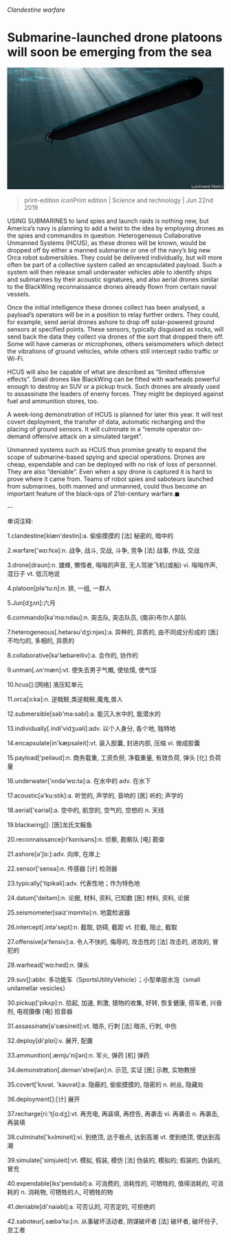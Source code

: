 ###### Clandestine warfare

# Submarine-launched drone platoons will soon be emerging from the sea 

![image](images/20190622_stp502.jpg) 

> print-edition iconPrint edition | Science and technology | Jun 22nd 2019 

USING SUBMARINES to land spies and launch raids is nothing new, but America’s navy is planning to add a twist to the idea by employing drones as the spies and commandos in question. Heterogeneous Collaborative Unmanned Systems (HCUS), as these drones will be known, would be dropped off by either a manned submarine or one of the navy’s big new Orca robot submersibles. They could be delivered individually, but will more often be part of a collective system called an encapsulated payload. Such a system will then release small underwater vehicles able to identify ships and submarines by their acoustic signatures, and also aerial drones similar to the BlackWing reconnaissance drones already flown from certain naval vessels. 

Once the initial intelligence these drones collect has been analysed, a payload’s operators will be in a position to relay further orders. They could, for example, send aerial drones ashore to drop off solar-powered ground sensors at specified points. These sensors, typically disguised as rocks, will send back the data they collect via drones of the sort that dropped them off. Some will have cameras or microphones, others seismometers which detect the vibrations of ground vehicles, while others still intercept radio traffic or Wi-Fi. 

HCUS will also be capable of what are described as “limited offensive effects”. Small drones like BlackWing can be fitted with warheads powerful enough to destroy an SUV or a pickup truck. Such drones are already used to assassinate the leaders of enemy forces. They might be deployed against fuel and ammunition stores, too. 

A week-long demonstration of HCUS is planned for later this year. It will test covert deployment, the transfer of data, automatic recharging and the placing of ground sensors. It will culminate in a “remote operator on-demand offensive attack on a simulated target”. 

Unmanned systems such as HCUS thus promise greatly to expand the scope of submarine-based spying and special operations. Drones are cheap, expendable and can be deployed with no risk of loss of personnel. They are also “deniable”. Even when a spy drone is captured it is hard to prove where it came from. Teams of robot spies and saboteurs launched from submarines, both manned and unmanned, could thus become an important feature of the black-ops of 21st-century warfare.◼ 

-- 

 单词注释:

1.clandestine[klæn'destin]:a. 偷偷摸摸的 [法] 秘密的, 暗中的 

2.warfare['wɒ:fєә]:n. 战争, 战斗, 交战, 斗争, 竞争 [法] 战事, 作战, 交战 

3.drone[drәun]:n. 雄蜂, 懒惰者, 嗡嗡的声音, 无人驾驶飞机(或船) vi. 嗡嗡作声, 混日子 vt. 低沉地说 

4.platoon[plә'tu:n]:n. 排, 一组, 一群人 

5.Jun[dʒʌn]:六月 

6.commando[kә'mɑ:ndәu]:n. 突击队, 突击队员, (南非)布尔人部队 

7.heterogeneous[.hetәrәu'dʒi:njәs]:a. 异种的, 异质的, 由不同成分形成的 [医] 不均匀的, 多相的, 异质的 

8.collaborative[kә'læbәreitiv]:a. 合作的, 协作的 

9.unman[.ʌn'mæn]:vt. 使失去男子气概, 使怯懦, 使气馁 

10.hcus[]:[网络] 液压缸单元 

11.orca[ɔ:kә]:n. 逆戟鲸,类逆戟鲸,魔鬼,兽人 

12.submersible[sәb'mә:sәbl]:a. 能沉入水中的, 能潜水的 

13.individually[.indi'vidʒuәli]:adv. 以个人身分, 各个地, 独特地 

14.encapsulate[in'kæpsәleit]:vt. 装入胶囊, 封进内部, 压缩 vi. 做成胶囊 

15.payload['peilәud]:n. 商务载重, 工资负担, 净载重量, 有效负荷, 弹头 [化] 负荷量 

16.underwater['ʌndә'wɒ:tә]:a. 在水中的 adv. 在水下 

17.acoustic[ә'ku:stik]:a. 听觉的, 声学的, 音响的 [医] 听的; 声学的 

18.aerial['єәriәl]:a. 空中的, 航空的, 空气的, 空想的 n. 天线 

19.blackwing[]: [医]龙氏文鳐鱼 

20.reconnaissance[ri'kɒnisәns]:n. 侦察, 勘察队 [电] 勘查 

21.ashore[ә'ʃɒ:]:adv. 向岸, 在岸上 

22.sensor['sensә]:n. 传感器 [计] 检测器 

23.typically['tipikәli]:adv. 代表性地；作为特色地 

24.datum['deitәm]:n. 论据, 材料, 资料, 已知数 [医] 材料, 资料, 论据 

25.seismometer[saiz'mɒmitә]:n. 地震检波器 

26.intercept[.intә'sept]:n. 截取, 妨碍, 截距 vt. 拦截, 阻止, 截取 

27.offensive[ә'fensiv]:a. 令人不快的, 侮辱的, 攻击性的 [法] 攻击的, 进攻的, 冒犯的 

28.warhead['wɒ:hed]:n. 弹头 

29.suv[]:abbr. 多功能车（SportsUtilityVehicle）；小型单层水泡（small unilamellar vesicles） 

30.pickup['pikʌp]:n. 拾起, 加速, 刺激, 猎物的收集, 好转, 恢复健康, 搭车者, 兴奋剂, 电视摄像 [电] 拾音器 

31.assassinate[ә'sæsineit]:vt. 暗杀, 行刺 [法] 暗杀, 行刺, 中伤 

32.deploy[di'plɒi]:v. 展开, 配置 

33.ammunition[.æmju'niʃәn]:n. 军火, 弹药 [机] 弹药 

34.demonstration[.demәn'streiʃәn]:n. 示范, 实证 [医] 示教, 实物教授 

35.covert['kʌvәt. 'kәuvәt]:a. 隐蔽的, 偷偷摸摸的, 隐密的 n. 树丛, 隐藏处 

36.deployment[]:[计] 展开 

37.recharge[ri:'tʃɑ:dʒ]:vt. 再充电, 再装填, 再控告, 再袭击 vi. 再袭击 n. 再袭击, 再装填 

38.culminate['kʌlmineit]:vi. 到绝顶, 达于极点, 达到高潮 vt. 使到绝顶, 使达到高潮 

39.simulate['simjuleit]:vt. 模拟, 假装, 模仿 [法] 伪装的, 模拟的; 假装的, 伪装的, 冒充 

40.expendable[iks'pendәbl]:a. 可消费的, 消耗性的, 可牺牲的, 值得消耗的, 可消耗的 n. 消耗物, 可牺牲的人, 可牺牲的物 

41.deniable[di'naiәbl]:a. 可否认的, 可否定的, 可拒绝的 

42.saboteur[.sæbә'tә:]:n. 从事破坏活动者, 阴谋破坏者 [法] 破坏者, 破坏份子, 怠工者 

